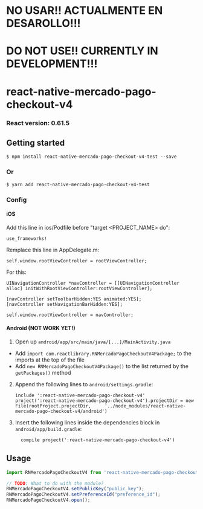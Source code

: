 # NO USAR!! ACTUALMENTE EN DESAROLLO!!!

# DO NOT USE!! CURRENTLY IN DEVELOPMENT!!!

# react-native-mercado-pago-checkout-v4

### React version: 0.61.5

## Getting started

`$ npm install react-native-mercado-pago-checkout-v4-test --save`

### Or

`$ yarn add react-native-mercado-pago-checkout-v4-test`

### Config


#### iOS

Add this line in ios/Podfile before "target <PROJECT_NAME> do":

```objective c
use_frameworks!
```

Remplace this line in AppDelegate.m:

```objective c
self.window.rootViewController = rootViewController;
```

For this:

```objective c
UINavigationController *navController = [[UINavigationController alloc] initWithRootViewController:rootViewController];
  
[navController setToolbarHidden:YES animated:YES];
[navController setNavigationBarHidden:YES];

self.window.rootViewController = navController;
```

#### Android (NOT WORK YET!)

1. Open up `android/app/src/main/java/[...]/MainActivity.java`
  - Add `import com.reactlibrary.RNMercadoPagoCheckoutV4Package;` to the imports at the top of the file
  - Add `new RNMercadoPagoCheckoutV4Package()` to the list returned by the `getPackages()` method
2. Append the following lines to `android/settings.gradle`:
  	```
  	include ':react-native-mercado-pago-checkout-v4'
  	project(':react-native-mercado-pago-checkout-v4').projectDir = new File(rootProject.projectDir, 	'../node_modules/react-native-mercado-pago-checkout-v4/android')
  	```
3. Insert the following lines inside the dependencies block in `android/app/build.gradle`:
  	```
      compile project(':react-native-mercado-pago-checkout-v4')
  	```


## Usage
```javascript
import RNMercadoPagoCheckoutV4 from 'react-native-mercado-pago-checkout-v4';

// TODO: What to do with the module?
RNMercadoPagoCheckoutV4.setPublicKey("public_key");
RNMercadoPagoCheckoutV4.setPreferenceId("preference_id");
RNMercadoPagoCheckoutV4.open();
```
  
